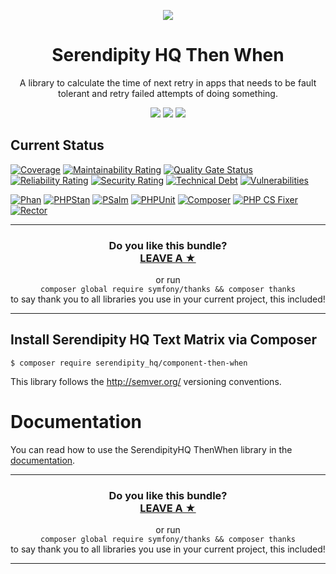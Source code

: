 <p align="center">
    <a href="http://www.serendipityhq.com" target="_blank">
        <img style="max-width: 350px" src="http://www.serendipityhq.com/assets/open-source-projects/Logo-SerendipityHQ-Icon-Text-Purple.png">
    </a>
</p>

<h1 align="center">Serendipity HQ Then When</h1>
<p align="center">A library to calculate the time of next retry in apps that needs to be fault tolerant and retry failed attempts of doing something.</p>
<p align="center">
    <a href="https://github.com/Aerendir/component-then-when/releases"><img src="https://img.shields.io/packagist/v/serendipity_hq/component-then-when.svg?style=flat-square"></a>
    <a href="https://opensource.org/licenses/MIT"><img src="https://img.shields.io/badge/license-MIT-brightgreen.svg?style=flat-square"></a>
    <a href="https://github.com/Aerendir/component-then-when/releases"><img src="https://img.shields.io/packagist/php-v/serendipity_hq/component-then-when?color=%238892BF&style=flat-square&logo=php" /></a>
</p>

## Current Status
[![Coverage](https://sonarcloud.io/api/project_badges/measure?project=Aerendir_component-then-when&metric=coverage)](https://sonarcloud.io/dashboard?id=Aerendir_component-then-when)
[![Maintainability Rating](https://sonarcloud.io/api/project_badges/measure?project=Aerendir_component-then-when&metric=sqale_rating)](https://sonarcloud.io/dashboard?id=Aerendir_component-then-when)
[![Quality Gate Status](https://sonarcloud.io/api/project_badges/measure?project=Aerendir_component-then-when&metric=alert_status)](https://sonarcloud.io/dashboard?id=Aerendir_component-then-when)
[![Reliability Rating](https://sonarcloud.io/api/project_badges/measure?project=Aerendir_component-then-when&metric=reliability_rating)](https://sonarcloud.io/dashboard?id=Aerendir_component-then-when)
[![Security Rating](https://sonarcloud.io/api/project_badges/measure?project=Aerendir_component-then-when&metric=security_rating)](https://sonarcloud.io/dashboard?id=Aerendir_component-then-when)
[![Technical Debt](https://sonarcloud.io/api/project_badges/measure?project=Aerendir_component-then-when&metric=sqale_index)](https://sonarcloud.io/dashboard?id=Aerendir_component-then-when)
[![Vulnerabilities](https://sonarcloud.io/api/project_badges/measure?project=Aerendir_component-then-when&metric=vulnerabilities)](https://sonarcloud.io/dashboard?id=Aerendir_component-then-when)

[![Phan](https://github.com/Aerendir/component-then-when/workflows/Phan/badge.svg)](https://github.com/Aerendir/component-then-when/actions?query=branch%3Adev)
[![PHPStan](https://github.com/Aerendir/component-then-when/workflows/PHPStan/badge.svg)](https://github.com/Aerendir/component-then-when/actions?query=branch%3Adev)
[![PSalm](https://github.com/Aerendir/component-then-when/workflows/PSalm/badge.svg)](https://github.com/Aerendir/component-then-when/actions?query=branch%3Adev)
[![PHPUnit](https://github.com/Aerendir/component-then-when/workflows/PHPunit/badge.svg)](https://github.com/Aerendir/component-then-when/actions?query=branch%3Adev)
[![Composer](https://github.com/Aerendir/component-then-when/workflows/Composer/badge.svg)](https://github.com/Aerendir/component-then-when/actions?query=branch%3Adev)
[![PHP CS Fixer](https://github.com/Aerendir/component-then-when/workflows/PHP%20CS%20Fixer/badge.svg)](https://github.com/Aerendir/component-then-when/actions?query=branch%3Adev)
[![Rector](https://github.com/Aerendir/component-then-when/workflows/Rector/badge.svg)](https://github.com/Aerendir/component-then-when/actions?query=branch%3Adev)

<hr />
<h3 align="center">
    <b>Do you like this bundle?</b><br />
    <b><a href="#js-repo-pjax-container">LEAVE A &#9733;</a></b>
</h3>
<p align="center">
    or run<br />
    <code>composer global require symfony/thanks && composer thanks</code><br />
    to say thank you to all libraries you use in your current project, this included!
</p>
<hr />

## Install Serendipity HQ Text Matrix via Composer

    $ composer require serendipity_hq/component-then-when

This library follows the http://semver.org/ versioning conventions.

# Documentation

You can read how to use the SerendipityHQ ThenWhen library in the [documentation](docs/Strategies.md).

<hr />
<h3 align="center">
    <b>Do you like this bundle?</b><br />
    <b><a href="#js-repo-pjax-container">LEAVE A &#9733;</a></b>
</h3>
<p align="center">
    or run<br />
    <code>composer global require symfony/thanks && composer thanks</code><br />
    to say thank you to all libraries you use in your current project, this included!
</p>
<hr />
